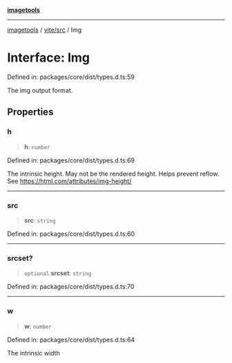 [**imagetools**](../../../README.md)

***

[imagetools](../../../modules.md) / [vite/src](../README.md) / Img

# Interface: Img

Defined in: packages/core/dist/types.d.ts:59

The img output format.

## Properties

### h

> **h**: `number`

Defined in: packages/core/dist/types.d.ts:69

The intrinsic height. May not be the rendered height.
Helps prevent reflow. See https://html.com/attributes/img-height/

***

### src

> **src**: `string`

Defined in: packages/core/dist/types.d.ts:60

***

### srcset?

> `optional` **srcset**: `string`

Defined in: packages/core/dist/types.d.ts:70

***

### w

> **w**: `number`

Defined in: packages/core/dist/types.d.ts:64

The intrinsic width
